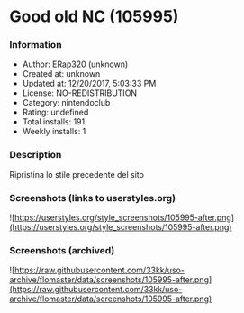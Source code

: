 # Good old NC (105995)

### Information
- Author: ERap320 (unknown)
- Created at: unknown
- Updated at: 12/20/2017, 5:03:33 PM
- License: NO-REDISTRIBUTION
- Category: nintendoclub
- Rating: undefined
- Total installs: 191
- Weekly installs: 1


### Description
Ripristina lo stile precedente del sito


### Screenshots (links to userstyles.org)
![https://userstyles.org/style_screenshots/105995-after.png](https://userstyles.org/style_screenshots/105995-after.png)


### Screenshots (archived)
![https://raw.githubusercontent.com/33kk/uso-archive/flomaster/data/screenshots/105995-after.png](https://raw.githubusercontent.com/33kk/uso-archive/flomaster/data/screenshots/105995-after.png)
